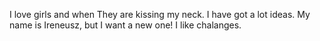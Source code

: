 I love girls and when They are kissing my neck.
I have got a lot ideas.
My name is Ireneusz, but I want a new one!
I like chalanges.
